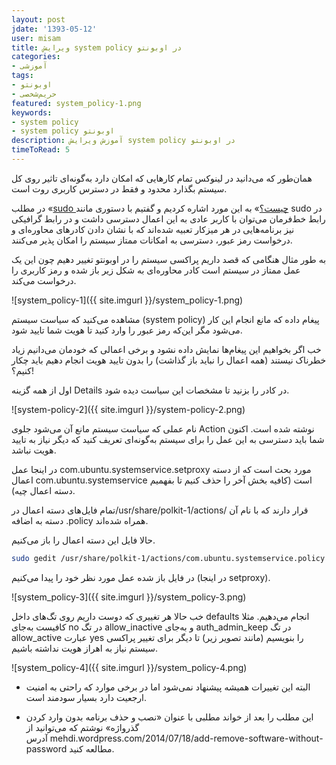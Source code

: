 ```yaml
---
layout: post
jdate: '1393-05-12'
user: misam
title: ویرایش system policy در اوبونتو
categories:
- آموزشی
tags:
- اوبونتو
- حریم‌شخصی
featured: system_policy-1.png
keywords:
- system policy
- system policy اوبونتو
description: آموزش ویرایش system policy در اوبونتو
timeToRead: 5
---
```


همان‌طور که می‌دانید در لینوکس تمام کارهایی که امکان دارد به‌گونه‌ای تاثیر روی کل سیستم بگذارد محدود و فقط در دسترس کاربری روت است.

در مطلب «[sudo چیست؟](http://linuxihaa.ir/sudo)» به این مورد اشاره کردیم و گفتیم با دستوری مانند sudo در رابط خط‌فرمان می‌توان با کاربر عادی به این اعمال دسترسی داشت و در رابط گرافیکی نیز برنامه‌هایی در هر میزکار تعبیه شده‌اند که با نشان دادن کادرهای محاوره‌ای و درخواست رمز عبور، دسترسی به امکانات ممتاز سیستم را امکان پذیر می‌کنند.

به طور مثال هنگامی که قصد داریم پراکسی سیستم را در اوبونتو تغییر دهیم چون این یک عمل ممتاز در سیستم است کادر محاوره‌ای به شکل زیر باز شده و رمز کاربری را درخواست می‌کند.

![system_policy-1]({{ site.imgurl }}/system_policy-1.png)

مشاهده می‌کنید که سیاست سیستم (system policy) پیغام داده که مانع انجام این کار می‌شود مگر این‌که رمز عبور را وارد کنید تا هویت شما تایید شود.

خب اگر بخواهیم این پیغام‌ها نمایش داده نشود و برخی اعمالی که خودمان می‌دانیم زیاد خطرناک نیستند (همه اعمال را نباید باز گذاشت) را بدون تایید هویت انجام دهیم باید چکار کنیم؟!

اول از همه گزینه Details در کادر را بزنید تا مشخصات این سیاست دیده شود.

![system-policy-2]({{ site.imgurl }}/system-policy-2.png)

نام عملی که سیاست سیستم مانع آن می‌شود جلوی Action نوشته شده است. اکنون شما باید دسترسی به این عمل را برای سیستم به‌گونه‌ای تعریف کنید که دیگر نیاز به تایید هویت نباشد.

در اینجا عمل com.ubuntu.systemservice.setproxy مورد بحث است که از دسته اعمال com.ubuntu.systemservice است (کافیه بخش آخر را حذف کنیم تا بفهمیم دسته اعمال چیه).

تمام فایل‌های دسته اعمال در/usr/share/polkit-1/actions/ قرار دارند که با نام آن دسته به اضافه .policy همراه شده‌اند.

حالا فایل این دسته اعمال را باز می‌کنیم.

```sh
sudo gedit /usr/share/polkit-1/actions/com.ubuntu.systemservice.policy
```

در فایل باز شده عمل مورد نظر خود را پیدا می‌کنیم (در اینجا setproxy).

![system_policy-3]({{ site.imgurl }}/system_policy-3.png)

خب حالا هر تغییری که دوست داریم روی تگ‌های داخل defaults انجام می‌دهیم. مثلا کافیست به‌جای no در تگ allow_inactive و به‌جای auth_admin_keep در تگ allow_active عبارت yes را بنویسیم (مانند تصویر زیر) تا دیگر برای تغییر پراکسی سیستم نیاز به اهراز هویت نداشته باشیم.

![system_policy-4]({{ site.imgurl }}/system_policy-4.png)

* البته این تغییرات همیشه پیشنهاد نمی‌شود اما در برخی موارد که راحتی به امنیت ارجعیت دارد بسیار سودمند است.

* این مطلب را بعد از خواند مطلبی با عنوان «نصب و حذف برنامه بدون وارد کردن گذرواژه» نوشتم که می‌توانید از آدرس mehdi.wordpress.com/2014/07/18/add-remove-software-without-password مطالعه کنید.